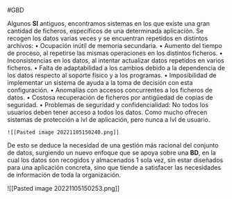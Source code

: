 #GBD

Algunos **SI** antiguos, encontramos sistemas en los que existe una gran cantidad de ficheros, específicos de una determinada aplicación. Se recogen los datos varias veces y se encuentran repetidos en distintos archivos:
    • Ocupación inútil de memoria secundaria.
    • Aumento del tiempo de proceso, al repetirse las mismas operaciones en los distintos ficheros.
    • Inconsistencias en los datos, al intentar actualizar datos repetidos en varios ficheros.
    • Falta de adaptabilidad a los cambios debido a la dependencia de los datos respecto al soporte físico y a los programas.
    • Imposibilidad de implementar un sistema de ayuda a la toma de decisión con esta configuración.
    • Anomalías con accesos concurrentes a los ficheros de datos. 
    • Costosa recuperación de ficheros por antigüedad de copias de seguridad.
    • Problemas de seguridad y confidencialidad: No todos los usuarios deben tener acceso a todos los datos. Como mucho ofrecen sistemas de protección a lvl de aplicación, pero nunca a lvl de usuario.
    
    ![[Pasted image 20221105150240.png]]

De esto se deduce la necesidad de una gestión más racional del conjunto de datos, surgiendo un nuevo enfoque que se apoya sobre una **BD**, en la cual los datos son recogidos y almacenados 1 sola vez, sin estar diseñados para una aplicación concreta, sino que tiende a satisfacer las necesidades de información de toda la organización.

![[Pasted image 20221105150253.png]]







